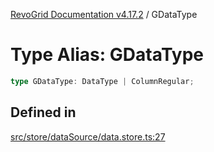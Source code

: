 [RevoGrid Documentation v4.17.2](README.md) / GDataType

# Type Alias: GDataType

```ts
type GDataType: DataType | ColumnRegular;
```

## Defined in

[src/store/dataSource/data.store.ts:27](https://github.com/revolist/revogrid/blob/ce71b2a267b00cca0f999dcb05c4c4637765259a/src/store/dataSource/data.store.ts#L27)
